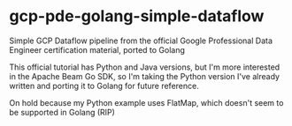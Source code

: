 # gcp-pde-golang-simple-dataflow
Simple GCP Dataflow pipeline from the official Google Professional Data Engineer certification material, ported to Golang

This official tutorial has Python and Java versions, but I'm more interested in the Apache Beam Go SDK, so I'm taking the Python version I've already written and porting it to Golang for future reference.

On hold because my Python example uses FlatMap, which doesn't seem to be supported in Golang (RIP)

